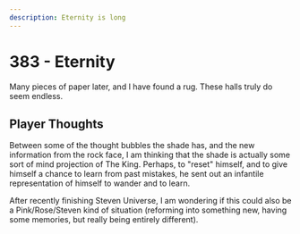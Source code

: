 ```yaml
---
description: Eternity is long
---
```


# 383 - Eternity

Many pieces of paper later, and I have found a rug. These halls truly do seem endless.

## Player Thoughts

Between some of the thought bubbles the shade has, and the new information from the rock face, I am thinking that the shade is actually some sort of mind projection of The King. Perhaps, to "reset" himself, and to give himself a chance to learn from past mistakes, he sent out an infantile representation of himself to wander and to learn.

After recently finishing Steven Universe, I am wondering if this could also be a Pink/Rose/Steven kind of situation \(reforming into something new, having some memories, but really being entirely different\).

